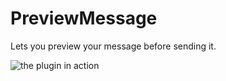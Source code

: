 # PreviewMessage

Lets you preview your message before sending it.

![the plugin in action](https://github.com/prodbyeagle/cord/assets/45497981/3ce32860-e5cd-4ea2-bdab-e121f1703579)

